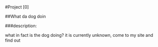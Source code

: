 #Project [0]

##What da dog doin

###description:

what in fact is the dog doing?
it is currently unknown, 
come to my site and find out